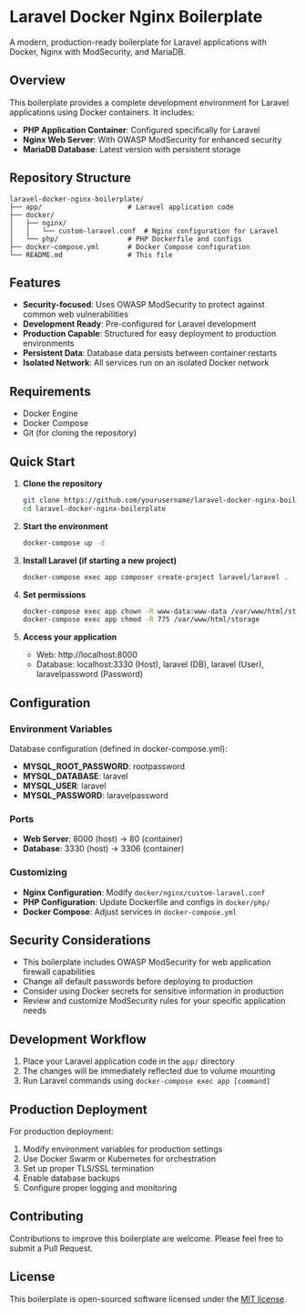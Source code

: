 # Laravel Docker Nginx Boilerplate

A modern, production-ready boilerplate for Laravel applications with Docker, Nginx with ModSecurity, and MariaDB.

## Overview

This boilerplate provides a complete development environment for Laravel applications using Docker containers. It includes:

- **PHP Application Container**: Configured specifically for Laravel
- **Nginx Web Server**: With OWASP ModSecurity for enhanced security
- **MariaDB Database**: Latest version with persistent storage

## Repository Structure

```
laravel-docker-nginx-boilerplate/
├── app/                     # Laravel application code
├── docker/
│   ├── nginx/
│   │   └── custom-laravel.conf  # Nginx configuration for Laravel
│   └── php/                 # PHP Dockerfile and configs
├── docker-compose.yml       # Docker Compose configuration
└── README.md                # This file
```

## Features

- **Security-focused**: Uses OWASP ModSecurity to protect against common web vulnerabilities
- **Development Ready**: Pre-configured for Laravel development
- **Production Capable**: Structured for easy deployment to production environments
- **Persistent Data**: Database data persists between container restarts
- **Isolated Network**: All services run on an isolated Docker network

## Requirements

- Docker Engine
- Docker Compose
- Git (for cloning the repository)

## Quick Start

1. **Clone the repository**
   ```bash
   git clone https://github.com/yourusername/laravel-docker-nginx-boilerplate.git
   cd laravel-docker-nginx-boilerplate
   ```

2. **Start the environment**
   ```bash
   docker-compose up -d
   ```

3. **Install Laravel (if starting a new project)**
   ```bash
   docker-compose exec app composer create-project laravel/laravel .
   ```

4. **Set permissions**
   ```bash
   docker-compose exec app chown -R www-data:www-data /var/www/html/storage
   docker-compose exec app chmod -R 775 /var/www/html/storage
   ```

5. **Access your application**
   - Web: http://localhost:8000
   - Database: localhost:3330 (Host), laravel (DB), laravel (User), laravelpassword (Password)

## Configuration

### Environment Variables

Database configuration (defined in docker-compose.yml):
- **MYSQL_ROOT_PASSWORD**: rootpassword
- **MYSQL_DATABASE**: laravel
- **MYSQL_USER**: laravel
- **MYSQL_PASSWORD**: laravelpassword

### Ports

- **Web Server**: 8000 (host) → 80 (container)
- **Database**: 3330 (host) → 3306 (container)

### Customizing

- **Nginx Configuration**: Modify `docker/nginx/custom-laravel.conf`
- **PHP Configuration**: Update Dockerfile and configs in `docker/php/`
- **Docker Compose**: Adjust services in `docker-compose.yml`

## Security Considerations

- This boilerplate includes OWASP ModSecurity for web application firewall capabilities
- Change all default passwords before deploying to production
- Consider using Docker secrets for sensitive information in production
- Review and customize ModSecurity rules for your specific application needs

## Development Workflow

1. Place your Laravel application code in the `app/` directory
2. The changes will be immediately reflected due to volume mounting
3. Run Laravel commands using `docker-compose exec app [command]`

## Production Deployment

For production deployment:

1. Modify environment variables for production settings
2. Use Docker Swarm or Kubernetes for orchestration
3. Set up proper TLS/SSL termination
4. Enable database backups
5. Configure proper logging and monitoring

## Contributing

Contributions to improve this boilerplate are welcome. Please feel free to submit a Pull Request.

## License

This boilerplate is open-sourced software licensed under the [MIT license](https://opensource.org/licenses/MIT).
